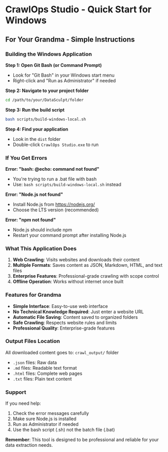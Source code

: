 # CrawlOps Studio - Quick Start for Windows

## For Your Grandma - Simple Instructions

### Building the Windows Application

**Step 1: Open Git Bash (or Command Prompt)**
- Look for "Git Bash" in your Windows start menu
- Right-click and "Run as Administrator" if needed

**Step 2: Navigate to your project folder**
```bash
cd /path/to/your/DataSculpt/folder
```

**Step 3: Run the build script**
```bash
bash scripts/build-windows-local.sh
```

**Step 4: Find your application**
- Look in the `dist` folder
- Double-click `CrawlOps Studio.exe` to run

### If You Get Errors

**Error: "bash: @echo: command not found"**
- You're trying to run a .bat file with bash
- Use: `bash scripts/build-windows-local.sh` instead

**Error: "Node.js not found"**
- Install Node.js from https://nodejs.org/
- Choose the LTS version (recommended)

**Error: "npm not found"**
- Node.js should include npm
- Restart your command prompt after installing Node.js

### What This Application Does

1. **Web Crawling**: Visits websites and downloads their content
2. **Multiple Formats**: Saves content as JSON, Markdown, HTML, and text files
3. **Enterprise Features**: Professional-grade crawling with scope control
4. **Offline Operation**: Works without internet once built

### Features for Grandma

- **Simple Interface**: Easy-to-use web interface
- **No Technical Knowledge Required**: Just enter a website URL
- **Automatic File Saving**: Content saved to organized folders
- **Safe Crawling**: Respects website rules and limits
- **Professional Quality**: Enterprise-grade features

### Output Files Location

All downloaded content goes to: `crawl_output/` folder
- `.json` files: Raw data
- `.md` files: Readable text format
- `.html` files: Complete web pages
- `.txt` files: Plain text content

### Support

If you need help:
1. Check the error messages carefully
2. Make sure Node.js is installed
3. Run as Administrator if needed
4. Use the bash script (.sh) not the batch file (.bat)

**Remember**: This tool is designed to be professional and reliable for your data extraction needs.